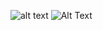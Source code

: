 ![alt text](https://media.giphy.com/media/1dNeoscxmSv9YVtuCe/giphy.gif)
![Alt Text](https://media.giphy.com/media/1dNeoscxmSv9YVtuCe/giphy.gif)



